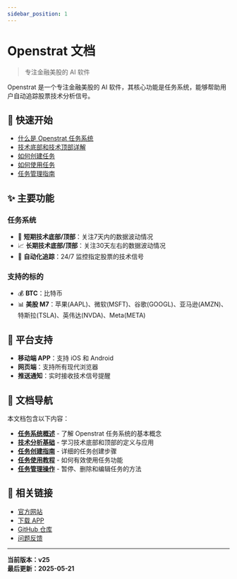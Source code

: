 ```yaml
---
sidebar_position: 1
---
```


# Openstrat 文档

> 专注金融美股的 AI 软件

Openstrat 是一个专注金融美股的 AI 软件，其核心功能是任务系统，能够帮助用户自动追踪股票技术分析信号。

## 🚀 快速开始

- [什么是 Openstrat 任务系统](guide/task-system.md)
- [技术底部和技术顶部详解](guide/technical-analysis.md)
- [如何创建任务](guide/create-task.md)
- [如何使用任务](guide/use-task.md)
- [任务管理指南](guide/manage-task.md)

## ✨ 主要功能

### 任务系统

- 🎯 **短期技术底部/顶部**：关注7天内的数据波动情况
- 📈 **长期技术底部/顶部**：关注30天左右的数据波动情况
- 🔄 **自动化追踪**：24/7 监控指定股票的技术信号

### 支持的标的

- 💰 **BTC**：比特币
- 📊 **美股 M7**：苹果(AAPL)、微软(MSFT)、谷歌(GOOGL)、亚马逊(AMZN)、特斯拉(TSLA)、英伟达(NVDA)、Meta(META)

## 📱 平台支持

- **移动端 APP**：支持 iOS 和 Android
- **网页端**：支持所有现代浏览器
- **推送通知**：实时接收技术信号提醒

## 📖 文档导航

本文档包含以下内容：

- **[任务系统概述](guide/task-system.md)** - 了解 Openstrat 任务系统的基本概念
- **[技术分析基础](guide/technical-analysis.md)** - 学习技术底部和顶部的定义与应用
- **[任务创建指南](guide/create-task.md)** - 详细的任务创建步骤
- **[任务使用教程](guide/use-task.md)** - 如何有效使用任务功能
- **[任务管理操作](guide/manage-task.md)** - 暂停、删除和编辑任务的方法

## 🔗 相关链接

- [官方网站](https://openstrat.ai)
- [下载 APP](https://apps.apple.com/us/app/openstrat/id6502381334)
- [GitHub 仓库](https://github.com/openstratai/doc)
- [问题反馈](https://github.com/openstratai/doc/issues)

---

**当前版本：v25**  
**最后更新：2025-05-21**
